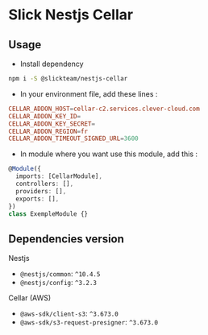 # Slick Nestjs Cellar

## Usage

- Install dependency

```bash
npm i -S @slickteam/nestjs-cellar
```

- In your environment file, add these lines :

```conf
CELLAR_ADDON_HOST=cellar-c2.services.clever-cloud.com
CELLAR_ADDON_KEY_ID=
CELLAR_ADDON_KEY_SECRET=
CELLAR_ADDON_REGION=fr
CELLAR_ADDON_TIMEOUT_SIGNED_URL=3600
```

- In module where you want use this module, add this :

```ts
@Module({
  imports: [CellarModule],
  controllers: [],
  providers: [],
  exports: [],
})
class ExempleModule {}
```

## Dependencies version

Nestjs

- `@nestjs/common`: `^10.4.5`
- `@nestjs/config`: `^3.2.3`

Cellar (AWS)

- `@aws-sdk/client-s3`: `^3.673.0`
- `@aws-sdk/s3-request-presigner`: `^3.673.0`
